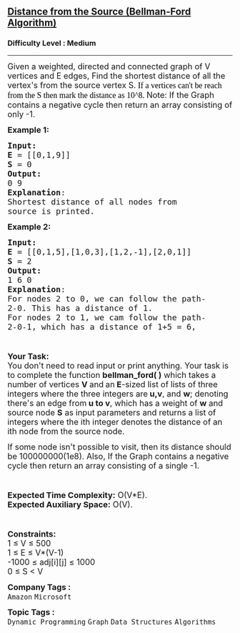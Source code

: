 <h2><a href="https://practice.geeksforgeeks.org/problems/distance-from-the-source-bellman-ford-algorithm/1">Distance from the Source (Bellman-Ford Algorithm)</a></h2><h3>Difficulty Level : Medium</h3><hr><div class="problems_problem_content__Xm_eO"><p><span style="font-size: 18px;">Given a weighted, directed and connected graph of V vertices and E edges, Find the shortest distance of all the vertex's from the source vertex S.</span><span style="background-color: #ffffff;"><span style="color: rgba(0, 0, 0, 0.87); font-family: sofia-pro;"><span style="font-size: 18px;"> <span style="color: #000000;">If a vertices can't be reach from the S then mark the distance as 10^8.</span> </span></span></span><span style="font-size: 18px;">Note: If the Graph contains a negative cycle then return an array consisting of only -1.</span></p>
<p><span style="font-size: 18px;"><strong>Example 1:</strong></span></p>
<pre><span style="font-size: 18px;"><strong>Input:</strong>
<img src="https://media.geeksforgeeks.org/img-practice/PROD/addEditProblem/706218/Web/Other/c8d8b64c-f87e-4b44-ad81-5069e9698985_1685087173.png" alt="">
<strong>E </strong>= [[0,1,9]]
<strong>S </strong>= 0
<strong>Output:</strong>
0 9
<strong>Explanation</strong>:
Shortest distance of all nodes from
source is printed.
</span></pre>
<p><span style="font-size: 18px;"><strong>Example 2:</strong></span></p>
<pre><span style="font-size: 18px;"><strong>Input:</strong>
<img src="https://media.geeksforgeeks.org/img-practice/PROD/addEditProblem/706218/Web/Other/46db67e8-b4da-46d6-a9ab-604249bea60a_1685087173.png" alt="">
<strong>E</strong> = [[0,1,5],[1,0,3],[1,2,-1],[2,0,1]]
<strong>S </strong>= 2
<strong>Output:</strong>
1 6 0
<strong>Explanation</strong>:
For nodes 2 to 0, we can follow the path-
2-0. This has a distance of 1.
For nodes 2 to 1, we cam follow the path-
2-0-1, which has a distance of 1+5 = 6,
</span></pre>
<p>&nbsp;</p>
<p><span style="font-size: 18px;"><strong>Your Task:</strong><br>You don't need to read input or print anything. Your task is to complete the function <strong>bellman_ford( )</strong>&nbsp;which takes a number of vertices <strong>V</strong><strong> </strong>and<strong> </strong>an<strong> E</strong>-sized list of lists of three integers where the three integers are<strong> u,v</strong>, and <strong>w</strong>; denoting there's an edge from<strong> u to v</strong>, which has a weight of <strong>w</strong> and source node <strong>S</strong>&nbsp;as input parameters and returns a list of integers where the ith integer denotes the distance of an ith node from the source node. </span></p>
<p><span style="font-size: 18px;">If some node isn't possible to visit, then its distance should be 100000000(1e8). Also, If the Graph contains a negative cycle then return an array consisting of a single -1.</span></p>
<p>&nbsp;</p>
<p><span style="font-size: 18px;"><strong>Expected Time Complexity:</strong>&nbsp;O(V*E).<br><strong>Expected Auxiliary Space:</strong>&nbsp;O(V).</span></p>
<p>&nbsp;</p>
<p><span style="font-size: 18px;"><strong>Constraints:</strong><br>1 ≤ V ≤ 500<br>1 ≤ E ≤ V*(V-1)<br>-1000 ≤ adj[i][j] ≤ 1000<br>0 ≤ S &lt; V</span></p></div><p><span style=font-size:18px><strong>Company Tags : </strong><br><code>Amazon</code>&nbsp;<code>Microsoft</code>&nbsp;<br><p><span style=font-size:18px><strong>Topic Tags : </strong><br><code>Dynamic Programming</code>&nbsp;<code>Graph</code>&nbsp;<code>Data Structures</code>&nbsp;<code>Algorithms</code>&nbsp;
